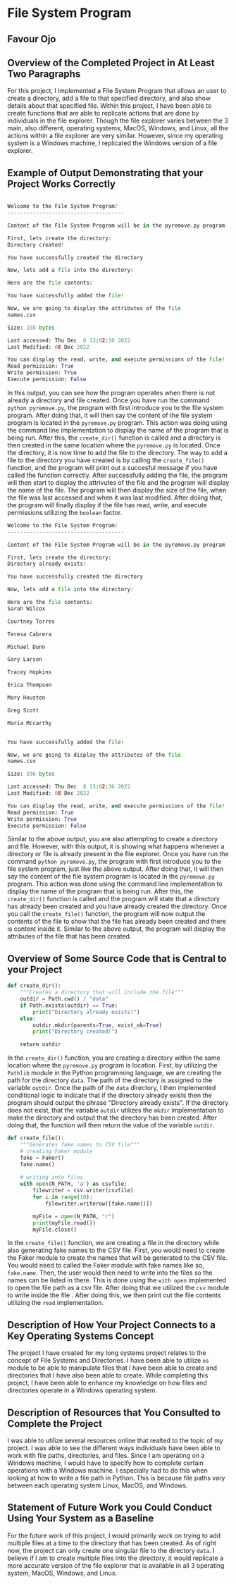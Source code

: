 # File System Program

## Favour Ojo

## Overview of the Completed Project in At Least Two Paragraphs

For this project, I implemented a File System Program that allows
an user to create a directory, add a file to that specified directory,
and also show details about that specified file. Within this project, I
have been able to create functions that are able to replicate actions
that are done by individuals in the file explorer. Though the file explorer
varies between the 3 main, also different, operating systems, MacOS, Windows,
and Linux, all the actions within a file explorer are very similar. However,
since my operating system is a Windows machine, I replicated the Windows version
of a file explorer.

## Example of Output Demonstrating that your Project Works Correctly

```python

Welcome to the File System Program!
-------------------------------------

Content of the File System Program will be in the pyremove.py program

First, lets create the directory:
Directory created!

You have successfully created the directory

Now, lets add a file into the directory:

Here are the file contents:

You have successfully added the file!

Now, we are going to display the attributes of the file
names.csv

Size: 158 bytes

Last accessed: Thu Dec  8 13:02:10 2022
Last Modified: 08 Dec 2022

You can display the read, write, and execute permissions of the file!
Read permission: True
Write permission: True
Execute permission: False
```

In this output, you can see how the program operates when there is not already
a directory and file created. Once you have run the command `python pyremove.py`,
the program with first introduce you to the file system program. After doing that,
it will then say the content of the file system program is located in the `pyremove.py`
program. This action was doing using the command line implementation to display the 
name of the program that is being run. After this, the `create_dir()` function is called and 
a directory is then created in the same location where the `pyremove.py` is located. Once the
directory, it is now time to add the file to the directory. The way to add a file to the directory
you have created is by calling the `create_file()` function, and the program will print out a succesful
message if you have called the function correctly.  After successfully adding the file, the program
will then start to display the attrivutes of the file and the program will display the name of the file.
The program will then display the size of the file, when the file was last accessed and when it was last
modified. After doiing that, the program will finally display if the file has read, write, and execute permissions
utilizing the `boolean` factor.


```python
Welcome to the File System Program!
-------------------------------------

Content of the File System Program will be in the pyremove.py program

First, lets create the directory:
Directory already exists!

You have successfully created the directory

Now, lets add a file into the directory:

Here are the file contents:
Sarah Wilcox

Courtney Torres

Teresa Cabrera

Michael Dunn

Gary Larson

Tracey Hopkins

Erica Thompson

Mary Houston

Greg Scott

Maria Mccarthy


You have successfully added the file!

Now, we are going to display the attributes of the file
names.csv

Size: 336 bytes

Last accessed: Thu Dec  8 13:02:36 2022
Last Modified: 08 Dec 2022

You can display the read, write, and execute permissions of the file!
Read permission: True
Write permission: True
Execute permission: False
```

Similar to the above output, you are also attempting to create a directory and file.
However, with this output, it is showing what happens whenever a directory or file is
already present in the file explorer. Once you have run the command `python pyremove.py`,
the program with first introduce you to the file system program, just like the above output. After doing that,
it will then say the content of the file system program is located in the `pyremove.py`
program. This action was done using the command line implementation to display the 
name of the program that is being run. After this, the `create_dir()` function is called and 
the program will state that a directory has already been created and you have already created the directory.
Once you call the `create_file()` function, the program will now output the contents of the file to show 
that the file has already been created and there is content inside it. Similar to the above output, the 
program will display the attributes of the file that has been created. 

## Overview of Some Source Code that is Central to your Project

```python
def create_dir():
    """Creates a directory that will include the file"""
    outdir = Path.cwd() / "data"
    if Path.exists(outdir) == True:
        print("Directory already exists!")
    else:
        outdir.mkdir(parents=True, exist_ok=True)
        print("Directory created!")

    return outdir
```

In the `create_dir()` function, you are creating a directory within the
same location where the `pyremove.py` program is location. First, by utilizing
the `Pathlib` module in the Python programming language, we are creating the path
for the directory `data`. The path of the directory is assigned to the variable
`outdir`. Once the path of the `data` directory, I then implemented conditional
logic to indicate that if the directory already exists then the program should
output the phrase "Directory already exists". If the directory does not exist,
that the variable `outdir` utilizes the `mkdir` implementation to make the directory
and output that the directory has been created. After doing that, the function will
then return the value of the variable `outdir`. 

```python
def create_file():
    """Generates fake names to CSV file"""
    # creating Faker module
    fake = Faker()
    fake.name()
    
    # writing into files
    with open(N_PATH, 'a') as csvfile:
        filewriter = csv.writer(csvfile)
        for i in range(10):
            filewriter.writerow([fake.name()])

        myFile = open(N_PATH, "r")
        print(myFile.read())
        myFile.close()
```

In the `create_file()` function, we are creating a file in the directory while also
generating fake names to the CSV file. First, you would need to create the Faker
module to create the names that will be generated to the CSV file. You would need
to called the Faker module with fake names like so, `fake.name`. Then, the user
would then need to write into the files so the names can be listed in there. This
is done using the `with open` implemented to open the file path as a csv file. After
doing that we utilized the `csv` module to write inside the file . After doing this, 
we then print out the file contents utilizing the `read` implementation. 

## Description of How Your Project Connects to a Key Operating Systems Concept

The project I have created for my long systems project relates to the concept
of File Systems and Directories. I have been able to utilize `os` module to 
be able to manipulate files that I have been able to create and directories
that I have also been able to create. While completing this project, I have
been able to enhance my knowledge on how files and directories operate in a
Windows operating system.

## Description of Resources that You Consulted to Complete the Project

I was able to utilize several resources online that realted to the topic
of my project. I was able to see the different ways individuals have been
able to work with file paths, directories, and files. Since I am operating
on a Windows machine, I would have to specify how to complete certain operations
with a Windows machine. I especially had to do this when looking at how to write
a file path in Python. This is because file paths vary between each operating system
Linux, MacOS, and Windows.

## Statement of Future Work you Could Conduct Using Your System as a Baseline

For the future work of this project, I would primarily work on trying to add multiple
files at a time to the directory that has been created. As of right now, the project
can only create one singular file to the directory `data`. I believe if I am to create
multiple files into the directory, it would replicate a more accurate version of the
file explorer that is available in all 3 operating system, MacOS, Windows, and Linux.
